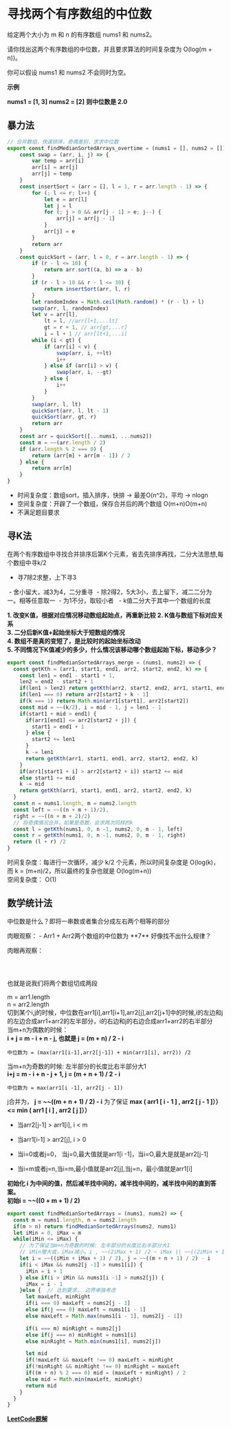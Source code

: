 # 寻找两个有序数组的中位数

给定两个大小为 m 和 n 的有序数组 nums1 和 nums2。

请你找出这两个有序数组的中位数，并且要求算法的时间复杂度为 O(log(m + n))。

你可以假设 nums1 和 nums2 不会同时为空。

**示例**

**nums1 = [1, 3]**
**nums2 = [2]**
**则中位数是 2.0**

## 暴力法  

```javascript
// 合并数组，快速排序，奇偶差别，求求中位数
export const findMedianSortedArrays_overtime = (nums1 = [], nums2 = []) => {
	const swap = (arr, i, j) => {
		var temp = arr[i]
		arr[i] = arr[j]
		arr[j] = temp
	}
	const insertSort = (arr = [], l = 1, r = arr.length - 1) => {
		for (; l <= r; l++) {
			let e = arr[l]
			let j = l
			for (; j > 0 && arr[j - 1] > e; j--) {
				arr[j] = arr[j - 1]
			}
			arr[j] = e
		}
		return arr
	}
	const quickSort = (arr, l = 0, r = arr.length - 1) => {
		if (r - l <= 10) {
			return arr.sort((a, b) => a - b)
		}
		if (r - l > 10 && r - l <= 30) {
			return insertSort(arr, l, r)
		}
		let randomIndex = Math.ceil(Math.random() * (r - l) + l)
		swap(arr, l, randomIndex)
		let v = arr[l],
			lt = l, //arr[l+1,...lt]
			gt = r + 1, // arr[gt,...r]
			i = l + 1 // arr[lt+1,...i]
		while (i < gt) {
			if (arr[i] < v) {
				swap(arr, i, ++lt)
				i++
			} else if (arr[i] > v) {
				swap(arr, i, --gt)
			} else {
				i++
			}
		}
		swap(arr, l, lt)
		quickSort(arr, l, lt - 1)
		quickSort(arr, gt, r)
		return arr
	}
	const arr = quickSort([...nums1, ...nums2])
	const m = ~~(arr.length / 2)
	if (arr.length % 2 === 0) {
		return (arr[m] + arr[m - 1]) / 2
	} else {
		return arr[m]
	}
}
```
- 时间复杂度：数组sort，插入排序，快排 -> 最差O(n^2)，平均 -> nlogn
- 空间复杂度：开辟了一个数组，保存合并后的两个数组 O(m+n)O(m+n)  
- 不满足题目要求

## 寻K法  
在两个有序数组中寻找合并排序后第K个元素，省去先排序再找，二分大法思想,每个数组中寻k/2  
<img :src="`${$router.options.base}img/m00.png`"/>  
- 寻7除2求整，上下寻3  
<img :src="`${$router.options.base}img/m01.png`"/>  
- 舍小留大，减3为4，二分重寻  
<img :src="`${$router.options.base}img/m02.png`"/>  
- 除2得2，5大3小，去上留下，减二二分为一。相等任意取一  
<img :src="`${$router.options.base}img/m03.png`"/>  
- 为1不分，取较小者   
<img :src="`${$router.options.base}img/m11.png`"/>  
<img :src="`${$router.options.base}img/m12.png`"/>  
- k值二分大于其中一个数组的长度

<br />

**1. 改变K值，根据对应情况移动数组起始点，再重新比较**
**2. K值与数组下标对应关系**  
**3. 二分后新K值+起始坐标大于短数组的情况**  
**4. 数组不是真的变短了，是比较时的起始坐标改动**  
**5. 不同情况下K值减少的多少，什么情况该移动哪个数组起始下标，移动多少？** 


```javascript
export const findMedianSortedArrays_merge = (nums1, nums2) => {
  const getKth = (arr1, start1, end1, arr2, start2, end2, k) => {
    const len1 = end1 - start1 + 1,
    len2 = end2 - start2 + 1
    if(len1 > len2) return getKth(arr2, start2, end2, arr1, start1, end1, k)
    if(len1 === 0) return arr2[start2 + k - 1]
    if(k === 1) return Math.min(arr1[start1], arr2[start2]) 
    const mid = ~~(k/2), i = mid - 1, j = len1 - 1
    if(start1 + mid > end1) {
      if(arr1[end1] <= arr2[start2 + j]) {
        start1 = end1 + 1
      } else {
        start2 += len1
      }
      k -= len1
      return getKth(arr1, start1, end1, arr2, start2, end2, k)
    }
    if(arr1[start1 + i] > arr2[start2 + i]) start2 += mid
    else start1 += mid
    k -= mid
    return getKth(arr1, start1, end1, arr2, start2, end2, k)
  }
  const n = nums1.length, m = nums2.length
  const left = ~~((n + m + 1)/2),
  right = ~~((n + m + 2)/2)
  // 将奇偶情况合并，如果是奇数，会求两次同样的k
  const l = getKth(nums1, 0, n -1, nums2, 0, m - 1, left)
  const r = getKth(nums1, 0, n -1, nums2, 0, m - 1, right)
  return (l + r) /2
}
```
时间复杂度：每进行一次循环，减少 k/2 个元素，所以时间复杂度是 O(log(k)，而 k = (m+n)/2，所以最终的复杂也就是 O(log(m+n))  
空间复杂度： O(1)

## 数学统计法  
中位数是什么？即将一串数或者集合分成左右两个相等的部分  

<Table  style="margin-bottom: 20px;" :tableProp="{
  columns: [
    { title: 'Index', dataIndex: 'index', fixed: 'left', width: 80,},
    { title: '0', dataIndex: '0' },
    { title: '1', dataIndex: '1' },
    { title: '2', dataIndex: '2' },
    { title: '3', dataIndex: '3' },
    { title: '4', dataIndex: '4' },
    { title: '5', dataIndex: '5' },
    { title: '6', dataIndex: '6' },
    { title: '7', dataIndex: '7' },
    { title: '8', dataIndex: '8' },
    { title: '9', dataIndex: '9' },
    { title: '10', dataIndex: '10' }
  ],
  data: [
    {
      'index': 'Arr1',
        0: 1,
        1: 1,
        2: 2,
        key: 0,
    },
    {
      'index': 'Arr2',
        0: 5,
        1: 7,
        2: 7,
        3: 8,
        4: 9,
        5: 12,
        key: 1,
    },
    {
      'index': 'Arr1+Arr2',
        0: 1,
        1: 1,
        2: 2,
        3: 5,
        4: 7,
        5: 7,
        6: 8,
        7: 9,
        8: 12,
        key: 2,
    }
  ],
}" />  
肉眼观察： 
- Arr1 + Arr2两个数组的中位数为 **7**  
好像找不出什么规律？  

肉眼再观察： 
<Table  style="margin-bottom: 20px;" :tableProp="{
  columns: [
    { title: 'Index', dataIndex: 'index', fixed: 'left', width: 80,},
    { title: '0', dataIndex: '0'},
    { title: '1', dataIndex: '1'},
    { title: '2', dataIndex: '2'},
    { title: '3', dataIndex: '3'},
    { title: '4', dataIndex: '4'},
    { title: '5', dataIndex: '5'},
    { title: '6', dataIndex: '6'},
    { title: '7', dataIndex: '7'},
    { title: '8', dataIndex: '8'},
    { title: '9', dataIndex: '9'},
    { title: '10', dataIndex: '10' }
  ],
  data: [
    {
      'index': 'Arr1',
        0: 1,
        1: 3,
        2: 4,
        3: 5,
        4: 7,
        key: 0,
    },
    {
      'index': 'Arr2',
        0: 2,
        1: 3,
        2: 3,
        3: 4,
        4: 7,
        5: 12,
        key: 1,
    },
    {
      'index': 'Arr1+Arr2',
        0: 1,
        1: 2,
        2: 3,
        3: 3,
        4: 3,
        5: 4,
        6: 4,
        7: 5,
        8: 7,
        9: 7,
        10: 12,
        key: 2,
    }
  ],
}" />  
<Table  style="margin-bottom: 20px;" :tableProp="{
  columns: [
    { title: 'Index', dataIndex: 'index', fixed: 'left', width: 80,},
    { title: '0', dataIndex: '0' },
    { title: '1', dataIndex: '1' },
    { title: '2', dataIndex: '2' },
    { title: '3', dataIndex: '3' },
    { title: '4', dataIndex: '4' },
    { title: '5', dataIndex: '5' },
    { title: '6', dataIndex: '6' },
    { title: '7', dataIndex: '7' },
    { title: '8', dataIndex: '8' },
    { title: '9', dataIndex: '9' }
  ],
  data: [
    {
      'index': 'Arr1',
        0: 2,
        1: 5,
        2: 13,
        3: 14,
        key: 0,
    },
    {
      'index': 'Arr2',
        0: 1,
        1: 2,
        2: 4,
        3: 8,
        4: 9,
        5: 10,
        key: 1,
    },
    {
      'index': 'Arr1+Arr2',
        0: 1,
        1: 2,
        2: 2,
        3: 4,
        4: 5,
        5: 8,
        6: 9,
        7: 10,
        8: 13,
        9: 14,
        key: 2,
    }
  ],
}" />  
也就是说我们将两个数组切成两段  

<img :src="`${$router.options.base}img/b9d90d65438709de1d537b8b340fb15104a10da3a2b121727e6edfc8484b6b80-image.png`"/>

m = arr1.length  
n = arr2.length  
切到某个i,j的时候，中位数在arr1[i],arr1[i+1],arr2[j],arr2[j+1]中的时候,i的左边和j的左边合成arr1+arr2的左半部分，i的右边和j的右边合成arr1+arr2的右半部分  
当m+n为偶数的时候：  
**i + j = m - i + n - j, 也就是 j = (m + n) / 2 - i**
```
中位数为 = (max(arr1[i-1],arr2[j-1]) + min(arr1[i], arr2)) /2
```
当m+n为奇数的时候: 左半部分的长度比右半部分大1  
**i+j = m - i + n - j + 1, j = (m + n + 1) / 2 - i**
```
中位数为 = max(arr1[i -1], arr2[j - 1])
```
j合并为， **j = ~~((m + n + 1) / 2) - i**
为了保证 **max ( arr1 [ i - 1 ] , arr2 [ j - 1 ]）） <= min ( arr1 [ i ] , arr2 [ j ]））**  
- 当arr2[j-1] > arr1[i], i < m
- 当arr1[i-1] > arr2[j], i > 0

- 当i=0或者j=0， 当j=0,最大值就是arr1[i -1]，当i=O,最大是就是arr2[j-1] 
- 当i=m或者j=n,当i=m,最小值就是arr2[j],当j=n，最小值就是arr1[i] 

**初始化 i 为中间的值，然后减半找中间的，减半找中间的，减半找中间的直到答案。**  
**初始i = ~~((0 + m + 1) / 2)**

```javascript
export const findMedianSortedArrays = (nums1, nums2) => {
  const m = nums1.length, n = nums2.length
  if(m > n) return findMedianSortedArrays(nums2, nums1)
  let iMin = 0, iMax = m
  while(iMin <= iMax) {
    // 为了保证当m+n为奇数的时候: 左半部分的长度比右半部分大1 
    // iMin增大或，iMax减小。i , ~~(2iMax + 1) /2 ~ iMax || ~~((2iMin + 1)/2) ~ iMin
    let i = ~~((iMin + iMax + 1) / 2), j = ~~((m + n + 1) / 2) - i
    if(i < iMax && nums2[j -1] > nums1[i]) {
      iMin = i + 1
    } else if(i > iMin && nums1[i -1] > nums2[j]) {
      iMax = i - 1
    }else {  // 达到要求， 边界单独考虑
      let maxLeft, minRight
      if(i === 0) maxLeft = nums2[j - 1]
      else if(j === 0) maxLeft = nums1[i - 1]
      else maxLeft = Math.max(nums1[i - 1], nums2[j - 1])

      if(i === m) minRight = nums2[j] 
      else if(j === n) minRight = nums1[i] 
      else minRight = Math.min(nums1[i], nums2[j]) 

      let mid 
      if(!maxLeft && maxLeft !== 0) maxLeft = minRight
      if(!minRight && minRight !== 0) minRight = maxLeft
      if((m + n) % 2 === 0) mid = (maxLeft + minRight) / 2
      else mid = Math.min(maxLeft, minRight)
      return mid
    }
  }
}
```

<CodeTest style="margin-top: 20px;" mode="findMedianSortedArrays" /> 

**[LeetCode题解](https://leetcode-cn.com/problems/median-of-two-sorted-arrays/solution/xiang-xi-tong-su-de-si-lu-fen-xi-duo-jie-fa-by-w-2/)**  

<vTalk />